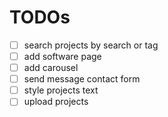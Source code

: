 # TODOs

-   [ ] search projects by search or tag
-   [ ] add software page
-   [ ] add carousel
-   [ ] send message contact form
-   [ ] style projects text
-   [ ] upload projects
